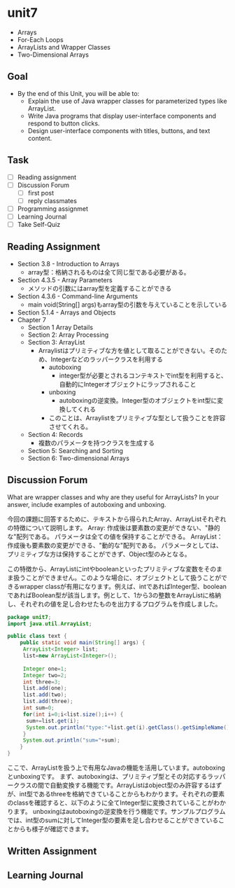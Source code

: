 # unit7

- Arrays
- For-Each Loops
- ArrayLists and Wrapper Classes
- Two-Dimensional Arrays

## Goal

- By the end of this Unit, you will be able to:
  - Explain the use of Java wrapper classes for parameterized types like ArrayList.
  - Write Java programs that display user-interface components and respond to button clicks.
  - Design user-interface components with titles, buttons, and text content.

## Task

- [ ] Reading assignment
- [ ] Discussion Forum
  - [ ] first post
  - [ ] reply classmates
- [ ] Programming assignmet
- [ ] Learning Journal
- [ ] Take Self-Quiz

## Reading Assignment

- Section 3.8 - Introduction to Arrays
  - array型：格納されるものは全て同じ型である必要がある。
- Section 4.3.5 - Array Parameters
  - メソッドの引数にはarray型を定義することができる
- Section 4.3.6 - Command-line Arguments
  - main void(String[] args)もarray型の引数を与えていることを示している
- Section 5.1.4 - Arrays and Objects
- Chapter 7
  - Section 1 Array Details
  - Section 2: Array Processing
  - Section 3: ArrayList
    - Arraylistはプリミティブな方を値として取ることができない。そのため、Integerなどのラッパークラスを利用する
      - autoboxing
        - integer型が必要とされるコンテキストでint型を利用すると、自動的にIntegerオブジェクトにラップされること
      - unboxing
        - autoboxingの逆変換。Integer型のオブジェクトをint型に変換してくれる
      - このことは、Arraylistをプリミティブな型として扱うことを許容させてくれる。
  - Section 4: Records
    - 複数のパラメータを持つクラスを生成する
  - Section 5: Searching and Sorting
  - Section 6: Two-dimensional Arrays

## Discussion Forum

What are wrapper classes and why are they useful for ArrayLists? In your answer, include examples of autoboxing and unboxing.

今回の課題に回答するために、テキストから得られたArray、ArrayListそれぞれの特徴について説明します。
Array:
作成後は要素数の変更ができない、"静的な"配列である。
パラメータは全ての値を保持することができる。
ArrayList：
作成後も要素数の変更ができる、"動的な"配列である。
パラメータとしては、プリミティブな方は保持することができず、Object型のみとなる。

この特徴から、ArrayListにintやbooleanといったプリミティブな変数をそのまま扱うことができません。このような場合に、オブジェクトとして扱うことができるwrapper classが有用になります。例えば、intであればInteger型、booleanであればBoolean型が該当します。例として、1から3の整数をArrayListに格納し、それぞれの値を足し合わせたものを出力するプログラムを作成しました。

```java
package unit7;
import java.util.ArrayList;

public class text {
    public static void main(String[] args) {
     ArrayList<Integer> list;
     list=new ArrayList<Integer>();
     
     Integer one=1;
     Integer two=2;
     int three=3;
     list.add(one);
     list.add(two);
     list.add(three);
     int sum=0;
     for(int i=0;i<list.size();i++) {
      sum+=list.get(i);
      System.out.println("type:"+list.get(i).getClass().getSimpleName());
     }
     System.out.println("sum="+sum);
    }
}

```

ここで、ArrayListを扱う上で有用なJavaの機能を活用しています。autoboxingとunboxingです。
まず、autoboxingは、プリミティブ型とその対応するラッパークラスの間で自動変換する機能です。ArrayListはobject型のみ許容するはずが、int型であるthreeを格納できていることからもわかります。それぞれの要素のclassを確認すると、以下のように全てInteger型に変換されていることがわかります。
unboxingはautoboxingの逆変換を行う機能です。サンプルプログラムでは、int型のsumに対してInteger型の要素を足し合わせることができていることからも様子が確認できます。

## Written Assignment

## Learning Journal
